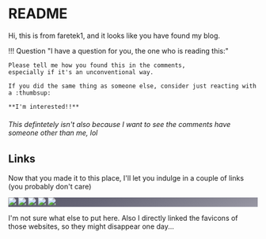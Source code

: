 # README

Hi, this is from faretek1, and it looks like you have found my blog.

!!! Question "I have a question for you, the one who is reading this:"

    Please tell me how you found this in the comments, 
    especially if it's an unconventional way. 

    If you did the same thing as someone else, consider just reacting with a :thumbsup:

    **I'm interested!!**

###### This defintetely isn't also because I want to see the comments have someone other than me, lol

## Links

Now that you made it to this place, I'll let you indulge in a couple of links (you probably don't care)
<div style="
background: linear-gradient(341deg,rgba(153, 152, 164, 1) 0%, rgba(103, 102, 119, 1) 63%, rgba(94, 93, 111, 1) 81%, rgba(89, 88, 107, 1) 100%);
" class="admonition" markdown>


[![](https://scratch.mit.edu/favicon.ico)](https://scratch.mit.edu/users/faretek1/)
[![](https://github.githubassets.com/favicons/favicon.svg)](https://github.com/FAReTek1)
[![](https://cdn.prod.website-files.com/6257adef93867e50d84d30e2/62fddf0fde45a8baedcc7ee5_847541504914fd33810e70a0ea73177e%20(2)-1.png)](https://discord.com/invite/XGKV8X9hfh)
[![](https://web-cdn.bsky.app/static/favicon-32x32.png)](https://bsky.app/profile/faretek1.github.io)
[![](https://mastodon.social/packs/assets/favicon-32x32-CiQz7Niw.png)](https://mastodon.social/@retek1)

</div>

I'm not sure what else to put here. Also I directly linked the favicons of those websites, so they might disappear one
day...